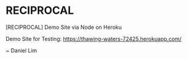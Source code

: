 # RECIPROCAL

[RECIPROCAL] Demo Site via Node on Heroku

Demo Site for Testing: https://thawing-waters-72425.herokuapp.com/

~ Daniel Lim

